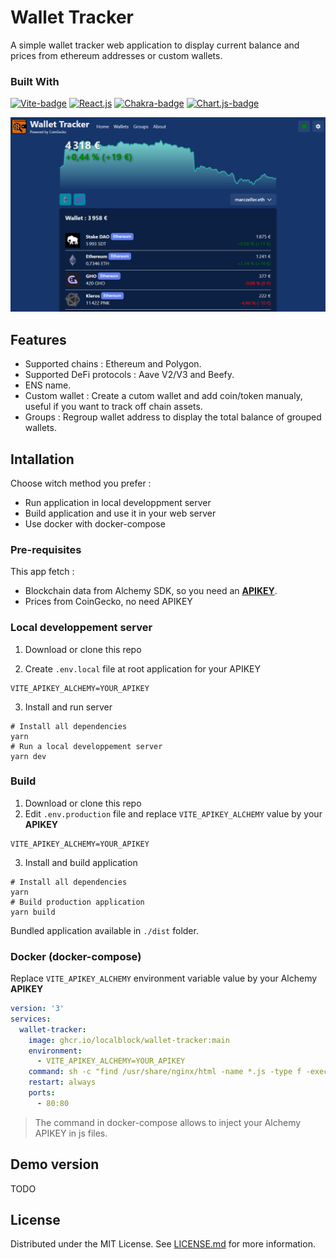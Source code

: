 # Wallet Tracker
A simple wallet tracker web application to display current balance and prices from ethereum addresses or custom wallets.

### Built With

[![Vite-badge]][vite-url]
[![React.js]][React-url]
[![Chakra-badge]][Chakra-url]
[![Chart.js-badge]][Chart.js-url]

<img src="doc/screenshot.png">

## Features

* Supported chains : Ethereum and Polygon.
* Supported DeFi protocols : Aave V2/V3 and Beefy.
* ENS name.
* Custom wallet : Create a cutom wallet and add  coin/token manualy, useful if you want to track off chain assets.
* Groups : Regroup wallet address to display the total balance of grouped wallets.


## Intallation

Choose witch method you prefer :
- Run application in local developpment server
- Build application and use it in your web server
- Use docker with docker-compose

### Pre-requisites
This app fetch : 
- Blockchain data from Alchemy SDK, so you need an **[APIKEY](https://docs.alchemy.com/docs/alchemy-quickstart-guide#1key-create-an-alchemy-key)**.
- Prices from CoinGecko, no need APIKEY

### Local developpement server
1. Download or clone this repo

2. Create `.env.local` file at root application for your APIKEY
```dotenv
VITE_APIKEY_ALCHEMY=YOUR_APIKEY
```
3. Install and run server

```shell
# Install all dependencies
yarn
# Run a local developpement server
yarn dev
```
### Build
1. Download or clone this repo
2. Edit `.env.production` file and replace `VITE_APIKEY_ALCHEMY` value by your **APIKEY**

```dotenv
VITE_APIKEY_ALCHEMY=YOUR_APIKEY
```
3. Install and build application
```shell
# Install all dependencies
yarn
# Build production application
yarn build
```
Bundled application available in `./dist` folder.

### Docker (docker-compose)

Replace `VITE_APIKEY_ALCHEMY` environment variable value by your Alchemy **APIKEY**
```yaml
version: '3'
services:
  wallet-tracker:
    image: ghcr.io/localblock/wallet-tracker:main
    environment:
      - VITE_APIKEY_ALCHEMY=YOUR_APIKEY
    command: sh -c "find /usr/share/nginx/html -name *.js -type f -exec sed -i \"s/VITE_APIKEY_ALCHEMY/$$VITE_APIKEY_ALCHEMY/g\" {} \\; && nginx -g \"daemon off;\""
    restart: always
    ports:
      - 80:80
```
>The command in docker-compose allows to inject your Alchemy APIKEY in js files.
## Demo version

TODO

## License
Distributed under the MIT License. See [LICENSE.md](./LICENCE.md) for more information.

<!-- Links -->
[Vite-badge]:https://img.shields.io/badge/vite-%23646CFF.svg?style=for-the-badge&logo=vite&logoColor=white
[Vite-url]:https://vitejs.dev/
[React.js]: https://img.shields.io/badge/React-20232A?style=for-the-badge&logo=react&logoColor=61DAFB
[React-url]: https://react.dev/
[Chakra-badge]:https://img.shields.io/badge/chakra-%234ED1C5.svg?style=for-the-badge&logo=chakraui&logoColor=white
[Chakra-url]:https://chakra-ui.com/
[Chart.js-badge]:https://img.shields.io/badge/chart.js-F5788D.svg?style=for-the-badge&logo=chart.js&logoColor=white
[Chart.js-url]:https://www.chartjs.org/